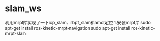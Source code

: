 # slam_ws
利用mrpt库实现了一下icp_slam、rbpf_slam和amcl定位
1.安装mrpt库
sudo apt-get install ros-kinetic-mrpt-navigation 
sudo apt-get install ros-kinetic-mrpt-slam


